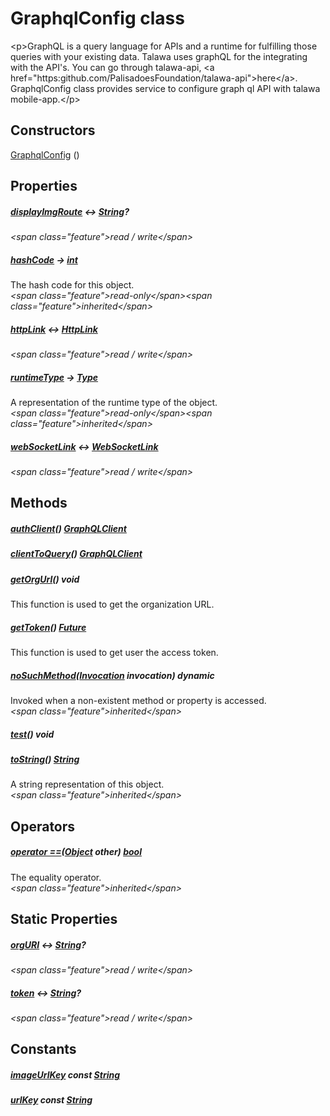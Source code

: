 


# GraphqlConfig class









\<p\>GraphQL is a query language for APIs and a runtime for fulfilling those queries with your existing data.
Talawa uses graphQL for the integrating with the API's.
You can go through talawa-api, \<a href="https:github.com/PalisadoesFoundation/talawa-api"\>here\</a\>.
GraphqlConfig class provides service to configure graph ql API with talawa mobile-app.\</p\>




## Constructors

[GraphqlConfig](../services_graphql_config/GraphqlConfig/GraphqlConfig.md) ()

   


## Properties

##### [displayImgRoute](../services_graphql_config/GraphqlConfig/displayImgRoute.md) &#8596; [String](https:api.flutter.dev/flutter/dart-core/String-class.html)?



  
_\<span class="feature"\>read / write\</span\>_



##### [hashCode](https:api.flutter.dev/flutter/dart-core/Object/hashCode.html) &#8594; [int](https:api.flutter.dev/flutter/dart-core/int-class.html)



The hash code for this object.  
_\<span class="feature"\>read-only\</span\>\<span class="feature"\>inherited\</span\>_



##### [httpLink](../services_graphql_config/GraphqlConfig/httpLink.md) &#8596; [HttpLink](https:pub.dev/documentation/gql_http_link/1.0.1/gql_http_link/HttpLink-class.html)



  
_\<span class="feature"\>read / write\</span\>_



##### [runtimeType](https:api.flutter.dev/flutter/dart-core/Object/runtimeType.html) &#8594; [Type](https:api.flutter.dev/flutter/dart-core/Type-class.html)



A representation of the runtime type of the object.  
_\<span class="feature"\>read-only\</span\>\<span class="feature"\>inherited\</span\>_



##### [webSocketLink](../services_graphql_config/GraphqlConfig/webSocketLink.md) &#8596; [WebSocketLink](https:pub.dev/documentation/graphql/5.2.0-beta.4/graphql/WebSocketLink-class.html)



  
_\<span class="feature"\>read / write\</span\>_





## Methods

##### [authClient](../services_graphql_config/GraphqlConfig/authClient.md)() [GraphQLClient](https:pub.dev/documentation/graphql/5.2.0-beta.4/graphql/GraphQLClient-class.html)



  




##### [clientToQuery](../services_graphql_config/GraphqlConfig/clientToQuery.md)() [GraphQLClient](https:pub.dev/documentation/graphql/5.2.0-beta.4/graphql/GraphQLClient-class.html)



  




##### [getOrgUrl](../services_graphql_config/GraphqlConfig/getOrgUrl.md)() void



This function is used to get the organization URL.  




##### [getToken](../services_graphql_config/GraphqlConfig/getToken.md)() [Future](https:api.flutter.dev/flutter/dart-async/Future-class.html)



This function is used to get user the access token.  




##### [noSuchMethod](https:api.flutter.dev/flutter/dart-core/Object/noSuchMethod.html)([Invocation](https:api.flutter.dev/flutter/dart-core/Invocation-class.html) invocation) dynamic



Invoked when a non-existent method or property is accessed.  
_\<span class="feature"\>inherited\</span\>_



##### [test](../services_graphql_config/GraphqlConfig/test.md)() void



  




##### [toString](https:api.flutter.dev/flutter/dart-core/Object/toString.html)() [String](https:api.flutter.dev/flutter/dart-core/String-class.html)



A string representation of this object.  
_\<span class="feature"\>inherited\</span\>_





## Operators

##### [operator ==](https:api.flutter.dev/flutter/dart-core/Object/operator_equals.html)([Object](https:api.flutter.dev/flutter/dart-core/Object-class.html) other) [bool](https:api.flutter.dev/flutter/dart-core/bool-class.html)



The equality operator.  
_\<span class="feature"\>inherited\</span\>_





## Static Properties

##### [orgURI](../services_graphql_config/GraphqlConfig/orgURI.md) &#8596; [String](https:api.flutter.dev/flutter/dart-core/String-class.html)?



  
_\<span class="feature"\>read / write\</span\>_



##### [token](../services_graphql_config/GraphqlConfig/token.md) &#8596; [String](https:api.flutter.dev/flutter/dart-core/String-class.html)?



  
_\<span class="feature"\>read / write\</span\>_








## Constants

##### [imageUrlKey](../services_graphql_config/GraphqlConfig/imageUrlKey-constant.md) const [String](https:api.flutter.dev/flutter/dart-core/String-class.html)



  




##### [urlKey](../services_graphql_config/GraphqlConfig/urlKey-constant.md) const [String](https:api.flutter.dev/flutter/dart-core/String-class.html)



  









